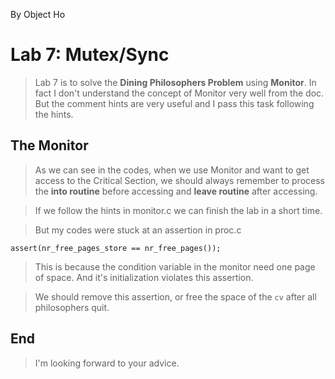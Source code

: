 By Object Ho

# Lab 7: Mutex/Sync #

> Lab 7 is to solve the **Dining Philosophers Problem** using **Monitor**. In fact I don't understand the concept of Monitor very well from the doc. But the comment hints are very useful and I pass this task following the hints.

## The Monitor ##

> As we can see in the codes, when we use Monitor and want to get access to the Critical Section, we should always remember to process the **into routine** before accessing and **leave routine** after accessing.

> If we follow the hints in monitor.c we can finish the lab in a short time.

> But my codes were stuck at an assertion in proc.c

	assert(nr_free_pages_store == nr_free_pages());

> This is because the condition variable in the monitor need one page of space. And it's initialization violates this assertion.

> We should remove this assertion, or free the space of the `cv` after all philosophers quit.

## End ##

> I'm looking forward to your advice.
